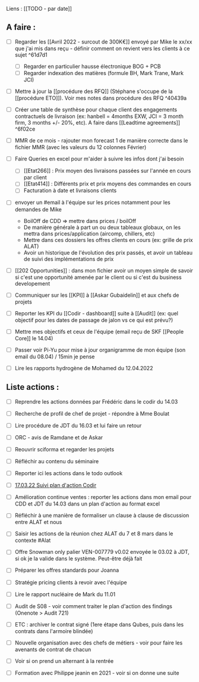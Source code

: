 Liens : [[TODO - par date]]

## A faire :
- [ ] Regarder les [[Avril 2022 - surcout de 300K€]] envoyé par Mike le xx/xx que j'ai mis dans reçu - définir comment on revient vers les clients à ce sujet ^61d7d1
	- [ ] Regarder en particulier hausse électronique BOG + PCB
	- [ ] Regarder indexation des matières (formule BH, Mark Trane, Mark JCI)
- [ ] Mettre à jour la [[procédure des RFQ]] (Stéphane s'occupe de la [[procédure ETO]]). Voir mes notes dans procédure des RFQ
 ^40439a
- [ ] Créer une table de synthèse pour chaque client des engagements contractuels de livraison (ex: hanbell = 4months EXW, JCI = 3 month firm, 3 months +/- 20%, etc). A faire dans [[Leadtime agreements]]
 ^6f02ce
- [ ] MMR de ce mois - rajouter mon forecast 1 de manière correcte dans le fichier MMR (avec les valeurs du 12 colonnes Février)

- [ ] Faire Queries en excel pour m'aider à suivre les infos dont j'ai besoin
	- [ ] [[Etat266]] : Prix moyen des livraisons passées sur l'année en cours par client
	- [ ] [[Etat414]] : Différents prix et prix moyens des commandes en cours
	- [ ] Facturation à date et livraisons clients

- [ ] envoyer un #email à l'équipe sur les prices notamment pour les demandes de Mike
	-   BoilOff de CDD => mettre dans prices / boilOff
	-   De manière générale à part un ou deux tableaux globaux, on les mettra dans prices/application (aircomp, chillers, etc)
	-   Mettre dans ces dossiers les offres clients en cours (ex: grille de prix ALAT)
	-   Avoir un historique de l'évolution des prix passés, et avoir un tableau de suivi des implémentations de prix

- [ ] [[202 Opportunities]] : dans mon fichier avoir un moyen simple de savoir si c'est une opportunité amenée par le client ou si c'est du business developement

- [ ] Communiquer sur les [[KPI]] à [[Askar Gubaidelin]] et aux chefs de projets

- [ ] Reporter les KPI du [[Codir - dashboard]] suite à [[Audit]] (ex: quel objectif pour les dates de passage de jalon vs ce qui est prévu?)

- [ ] Mettre mes objectifs et ceux de l'équipe (email reçu de SKF [[People Core]] le 14.04)

- [ ] Passer voir Pi-Yu pour mise à jour organigramme de mon équipe (son email du 08.04) / 15min je pense

- [ ] Lire les rapports hydrogène de Mohamed du 12.04.2022


## Liste actions :
- [ ] Reprendre les actions données par Frédéric dans le codir du 14.03
- [ ] Recherche de profil de chef de projet - répondre à Mme Boulat
- [ ] Lire procédure de JDT du 16.03 et lui faire un retour
- [ ] ORC - avis de Ramdane et de Askar
- [ ] Reouvrir sciforma et regarder les projets
- [ ] Réfléchir au contenu du séminaire
- [ ] Reporter ici les actions dans le todo outlook
- [ ] [17.03.22 Suivi plan d'action Codir](onenote:https://skfgroup-my.sharepoint.com/personal/pierre_bouculat_skf_com/Documents/OneNote/Work_2022/Meetings.one#17.03.22%20Suivi%20plan%20d'action%20Codir&section-id={A68A9E82-8A00-4A73-8145-24E77187B0FC}&page-id={3E0DFB74-78B6-44D0-95AB-ECC52B830FBF}&end)
- [ ] Amélioration continue ventes : reporter les actions dans mon email pour CDD et JDT du 14.03 dans un plan d'action au format excel
- [ ] Réfléchir à une manière de formaliser un clause à clause de discussion entre ALAT et nous
- [ ] Saisir les actions de la réunion chez ALAT du 7 et 8 mars dans le contexte #Alat
- [ ] Offre Snowman only palier VEN-007779 v0.02 envoyée le 03.02 à JDT, si ok je la valide dans le système. Peut-être déjà fait
- [ ] Préparer les offres standards pour Joanna
- [ ] Stratégie pricing clients à revoir avec l'équipe
- [ ] Lire le rapport nucléaire de Mark du 11.01

- [ ] Audit de S08 - voir comment traiter le plan d'action des findings (Onenote > Audit 721)

- [ ] ETC : archiver le contrat signé (1ere étape dans Qubes, puis dans les contrats dans l'armoire blindée)

- [ ] Nouvelle organisation avec des chefs de métiers - voir pour faire les avenants de contrat de chacun

- [ ] Voir si on prend un alternant à la rentrée

- [ ] Formation avec Philippe jeanin en 2021 - voir si on donne une suite